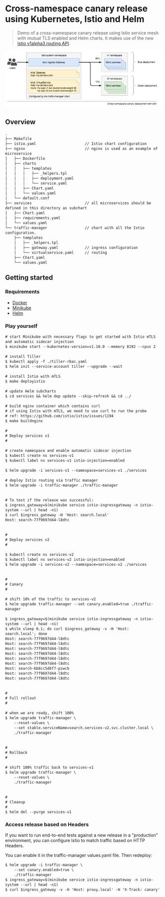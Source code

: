 Cross-namespace canary release using Kubernetes, Istio and Helm
===============================================================

> Demo of a cross-namespace canary release using Istio service mesh with
mutual TLS enabled and Helm charts. It makes use of the new
[Istio v1alpha3 routing API](https://preliminary.istio.io/blog/2018/v1alpha3-routing.html).

![cross-namespace-canary-release](istio-cross-namespace-canary-release.png)

## Overview

```
.
├── Makefile
├── istio.yaml                      // Istio chart configuration
├── nginx                           // nginx is used as an example of microservice
│   ├── Dockerfile
│   ├── charts
│   │   ├── templates
│   │   │   ├── _helpers.tpl
│   │   │   ├── deployment.yaml
│   │   │   └── service.yaml
│   │   ├── Chart.yaml
│   │   └── values.yaml
│   └── default.conf
├── services                        // all microservices should be defined in this directory as subchart
│   ├── Chart.yaml
│   ├── requirements.yaml
│   └── values.yaml
└── traffic-manager                 // chart with all the Istio configuration.
    ├── templates
    │   ├── _helpers.tpl
    │   ├── gateway.yaml            // ingress configuration
    │   └── virtualservice.yaml     // routing
    ├── Chart.yaml
    └── values.yaml
```

## Getting started

### Requirements

- [Docker](http://docker.io/)
- [Minikube](https://github.com/kubernetes/minikube)
- [Helm](https://helm.sh)

### Play yourself

```
# start Minikube with necessary flags to get started with Istio mTLS and automatic sidecar injection
$ minikube start --kubernetes-version=v1.10.0 --memory 8192 --cpus 2

# install Tiller
$ kubectl apply -f ./tiller-rbac.yaml
$ helm init --service-account tiller --upgrade --wait

# install Istio with mTLS
$ make deployistio

# update Helm subcharts
$ cd services && helm dep update --skip-refresh && cd ../

# build nginx container which contains curl
# if using Istio with mTLS, we need to use curl to run the probe
# ref: https://github.com/istio/istio/issues/1194
$ make buildnginx

#
# Deploy services v1
#

# create namespace and enable automatic sidecar injection
$ kubectl create ns services-v1
$ kubectl label ns services-v1 istio-injection=enabled

$ helm upgrade -i services-v1 --namespace=services-v1 ./services

# deploy Istio routing via traffic manager
$ helm upgrade -i traffic-manager ./traffic-manager


# To test if the release was successful:
$ ingress_gateway=$(minikube service istio-ingressgateway -n istio-system --url | head -n1)
$ curl $ingress_gateway -H 'Host: search.local'
Host: search-77f9697d44-l8dtc


#
# Deploy services v2
#

$ kubectl create ns services-v2
$ kubectl label ns services-v2 istio-injection=enabled
$ helm upgrade -i services-v2 --namespace=services-v2 ./services


#
# Canary
#

# shift 10% of the traffic to services-v2
$ helm upgrade traffic-manager --set canary.enabled=true ./traffic-manager

$ ingress_gateway=$(minikube service istio-ingressgateway -n istio-system --url | head -n1)
$ while sleep 0.1; do curl $ingress_gateway -v -H 'Host: search.local'; done
Host: search-77f9697d44-l8dtc
Host: search-77f9697d44-l8dtc
Host: search-77f9697d44-l8dtc
Host: search-77f9697d44-l8dtc
Host: search-77f9697d44-l8dtc
Host: search-77f9697d44-l8dtc
Host: search-6b8cc5d6f7-pzwcb
Host: search-77f9697d44-l8dtc
Host: search-77f9697d44-l8dtc


#
# Full rollout
#

# when we are ready, shift 100%
$ helm upgrade traffic-manager \
    --reset-values \
    --set stable.serviceName=search.services-v2.svc.cluster.local \
    ./traffic-manager


#
# Rollback
#

# shift 100% traffic back to services-v1
$ helm upgrade traffic-manager \
    --reset-values \
    ./traffic-manager


#
# Cleanup
#
$ helm del --purge services-v1
```


### Access release based on Headers

If you want to run end-to-end tests against a new release in a "production"
environment, you can configure Istio to match traffic based on HTTP Headers.

You can enable it in the traffic-manager values.yaml file. Then redeploy:

```
$ helm upgrade -i traffic-manager \
    --set canary.enabled=true \
    ./traffic-manager
$ ingress_gateway=$(minikube service istio-ingressgateway -n istio-system --url | head -n1)
$ curl $ingress_gateway -v -H 'Host: proxy.local' -H 'X-Track: canary'
```
